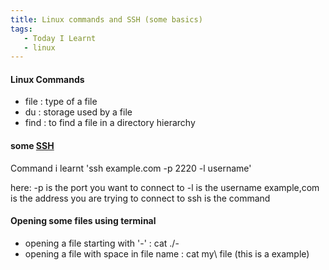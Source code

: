 ```yaml
---
title: Linux commands and SSH (some basics)
tags:
   - Today I Learnt
   - linux
---
```

#### Linux Commands
- file : type of a file
- du : storage used by a file
- find : to find a file in a directory hierarchy

#### some [SSH](https://www.ssh.com/academy/ssh)
Command i learnt
'ssh example.com -p 2220 -l username'

here: 
-p is the port you want to connect to 
-l is the username 
example,com is the address you are trying to connect to
ssh is the command

#### Opening some files using terminal
- opening a file starting with '-' : cat ./-
- opening a file with space in file name : cat my\ file (this is a example)
